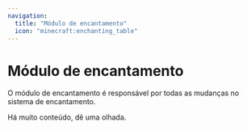 ```yaml
---
navigation:
  title: "Módulo de encantamento"
  icon: "minecraft:enchanting_table"
---
```


# Módulo de encantamento

O módulo de encantamento é responsável por todas as mudanças no sistema de encantamento.

Há muito conteúdo, dê uma olhada.

<SubPages />